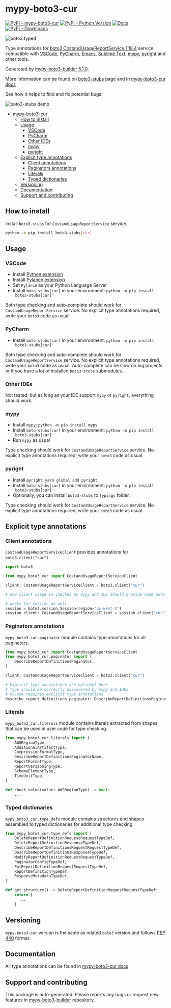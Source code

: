 <a id="mypy-boto3-cur"></a>

# mypy-boto3-cur

[![PyPI - mypy-boto3-cur](https://img.shields.io/pypi/v/mypy-boto3-cur.svg?color=blue)](https://pypi.org/project/mypy-boto3-cur)
[![PyPI - Python Version](https://img.shields.io/pypi/pyversions/mypy-boto3-cur.svg?color=blue)](https://pypi.org/project/mypy-boto3-cur)
[![Docs](https://img.shields.io/readthedocs/mypy-boto3-builder.svg?color=blue)](https://mypy-boto3-builder.readthedocs.io/)
[![PyPI - Downloads](https://img.shields.io/pypi/dw/mypy-boto3-cur?color=blue)](https://pypistats.org/packages/mypy-boto3-cur)

![boto3.typed](https://github.com/vemel/mypy_boto3_builder/raw/master/logo.png)

Type annotations for
[boto3.CostandUsageReportService 1.18.4](https://boto3.amazonaws.com/v1/documentation/api/1.18.4/reference/services/cur.html#CostandUsageReportService)
service compatible with [VSCode](https://code.visualstudio.com/),
[PyCharm](https://www.jetbrains.com/pycharm/),
[Emacs](https://www.gnu.org/software/emacs/),
[Sublime Text](https://www.sublimetext.com/),
[mypy](https://github.com/python/mypy),
[pyright](https://github.com/microsoft/pyright) and other tools.

Generated by
[mypy-boto3-builder 5.1.0](https://github.com/vemel/mypy_boto3_builder).

More information can be found on
[boto3-stubs](https://pypi.org/project/boto3-stubs/) page and in
[mypy-boto3-cur docs](https://vemel.github.io/boto3_stubs_docs/mypy_boto3_cur/)

See how it helps to find and fix potential bugs:

![boto3-stubs demo](https://github.com/vemel/mypy_boto3_builder/raw/master/demo.gif)

- [mypy-boto3-cur](#mypy-boto3-cur)
  - [How to install](#how-to-install)
  - [Usage](#usage)
    - [VSCode](#vscode)
    - [PyCharm](#pycharm)
    - [Other IDEs](#other-ides)
    - [mypy](#mypy)
    - [pyright](#pyright)
  - [Explicit type annotations](#explicit-type-annotations)
    - [Client annotations](#client-annotations)
    - [Paginators annotations](#paginators-annotations)
    - [Literals](#literals)
    - [Typed dictionaries](#typed-dictionaries)
  - [Versioning](#versioning)
  - [Documentation](#documentation)
  - [Support and contributing](#support-and-contributing)

<a id="how-to-install"></a>

## How to install

Install `boto3-stubs` for `CostandUsageReportService` service.

```bash
python -m pip install boto3-stubs[cur]
```

<a id="usage"></a>

## Usage

<a id="vscode"></a>

### VSCode

- Install
  [Python extension](https://marketplace.visualstudio.com/items?itemName=ms-python.python)
- Install
  [Pylance extension](https://marketplace.visualstudio.com/items?itemName=ms-python.vscode-pylance)
- Set `Pylance` as your Python Language Server
- Install `boto-stubs[cur]` in your environment:
  `python -m pip install 'boto3-stubs[cur]'`

Both type checking and auto-complete should work for
`CostandUsageReportService` service. No explicit type annotations required,
write your `boto3` code as usual.

<a id="pycharm"></a>

### PyCharm

- Install `boto-stubs[cur]` in your environment:
  `python -m pip install 'boto3-stubs[cur]'`

Both type checking and auto-complete should work for
`CostandUsageReportService` service. No explicit type annotations required,
write your `boto3` code as usual. Auto-complete can be slow on big projects or
if you have a lot of installed `boto3-stubs` submodules.

<a id="other-ides"></a>

### Other IDEs

Not tested, but as long as your IDE support `mypy` or `pyright`, everything
should work.

<a id="mypy"></a>

### mypy

- Install `mypy`: `python -m pip install mypy`
- Install `boto-stubs[cur]` in your environment:
  `python -m pip install 'boto3-stubs[cur]'`
- Run `mypy` as usual

Type checking should work for `CostandUsageReportService` service. No explicit
type annotations required, write your `boto3` code as usual.

<a id="pyright"></a>

### pyright

- Install `pyright`: `yarn global add pyright`
- Install `boto-stubs[cur]` in your environment:
  `python -m pip install 'boto3-stubs[cur]'`
- Optionally, you can install `boto3-stubs` to `typings` folder.

Type checking should work for `CostandUsageReportService` service. No explicit
type annotations required, write your `boto3` code as usual.

<a id="explicit-type-annotations"></a>

## Explicit type annotations

<a id="client-annotations"></a>

### Client annotations

`CostandUsageReportServiceClient` provides annotations for
`boto3.client("cur")`.

```python
import boto3

from mypy_boto3_cur import CostandUsageReportServiceClient

client: CostandUsageReportServiceClient = boto3.client("cur")

# now client usage is checked by mypy and IDE should provide code auto-complete

# works for session as well
session = boto3.session.Session(region="us-west-1")
session_client: CostandUsageReportServiceClient = session.client("cur")
```

<a id="paginators-annotations"></a>

### Paginators annotations

`mypy_boto3_cur.paginator` module contains type annotations for all paginators.

```python
from mypy_boto3_cur import CostandUsageReportServiceClient
from mypy_boto3_cur.paginator import (
    DescribeReportDefinitionsPaginator,
)

client: CostandUsageReportServiceClient = boto3.client("cur")

# Explicit type annotations are optional here
# Type should be correctly discovered by mypy and IDEs
# VSCode requires explicit type annotations
describe_report_definitions_paginator: DescribeReportDefinitionsPaginator = client.get_paginator("describe_report_definitions")
```

<a id="literals"></a>

### Literals

`mypy_boto3_cur.literals` module contains literals extracted from shapes that
can be used in user code for type checking.

```python
from mypy_boto3_cur.literals import (
    AWSRegionType,
    AdditionalArtifactType,
    CompressionFormatType,
    DescribeReportDefinitionsPaginatorName,
    ReportFormatType,
    ReportVersioningType,
    SchemaElementType,
    TimeUnitType,
)

def check_value(value: AWSRegionType) -> bool:
    ...
```

<a id="typed-dictionaries"></a>

### Typed dictionaries

`mypy_boto3_cur.type_defs` module contains structures and shapes assembled to
typed dictionaries for additional type checking.

```python
from mypy_boto3_cur.type_defs import (
    DeleteReportDefinitionRequestRequestTypeDef,
    DeleteReportDefinitionResponseTypeDef,
    DescribeReportDefinitionsRequestRequestTypeDef,
    DescribeReportDefinitionsResponseTypeDef,
    ModifyReportDefinitionRequestRequestTypeDef,
    PaginatorConfigTypeDef,
    PutReportDefinitionRequestRequestTypeDef,
    ReportDefinitionTypeDef,
    ResponseMetadataTypeDef,
)

def get_structure() -> DeleteReportDefinitionRequestRequestTypeDef:
    return {
      ...
    }
```

<a id="versioning"></a>

## Versioning

`mypy-boto3-cur` version is the same as related `boto3` version and follows
[PEP 440](https://www.python.org/dev/peps/pep-0440/) format.

<a id="documentation"></a>

## Documentation

All type annotations can be found in
[mypy-boto3-cur docs](https://vemel.github.io/boto3_stubs_docs/mypy_boto3_cur/)

<a id="support-and-contributing"></a>

## Support and contributing

This package is auto-generated. Please reports any bugs or request new features
in [mypy-boto3-builder](https://github.com/vemel/mypy_boto3_builder/issues/)
repository.
